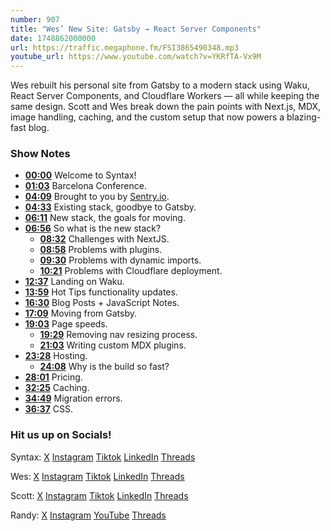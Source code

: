 ```yaml
---
number: 907
title: "Wes’ New Site: Gatsby → React Server Components"
date: 1748862000000
url: https://traffic.megaphone.fm/FSI3865490348.mp3
youtube_url: https://www.youtube.com/watch?v=YKRfTA-Vx9M
---
```

	
Wes rebuilt his personal site from Gatsby to a modern stack using Waku, React Server Components, and Cloudflare Workers — all while keeping the same design. Scott and Wes break down the pain points with Next.js, MDX, image handling, caching, and the custom setup that now powers a blazing-fast blog.

### Show Notes

* **[00:00](#t=00:00)** Welcome to Syntax!
* **[01:03](#t=01:03)** Barcelona Conference.
* **[04:09](#t=04:09)** Brought to you by [Sentry.io](https://sentry.io/syntax).
* **[04:33](#t=04:33)** Existing stack, goodbye to Gatsby.
* **[06:11](#t=06:11)** New stack, the goals for moving.
* **[06:56](#t=06:56)** So what is the new stack?
  * **[08:32](#t=08:32)** Challenges with NextJS.
  * **[08:58](#t=08:58)** Problems with plugins.
  * **[09:30](#t=09:30)** Problems with dynamic imports.
  * **[10:21](#t=10:21)** Problems with Cloudflare deployment.
* **[12:37](#t=12:37)** Landing on Waku.
* **[13:59](#t=13:59)** Hot Tips functionality updates.
* **[16:30](#t=16:30)** Blog Posts + JavaScript Notes.
* **[17:09](#t=17:09)** Moving from Gatsby.
* **[19:03](#t=19:03)** Page speeds.
  * **[19:29](#t=19:29)** Removing nav resizing process.
  * **[21:03](#t=21:03)** Writing custom MDX plugins.
* **[23:28](#t=23:28)** Hosting.
  * **[24:08](#t=24:08)** Why is the build so fast?
* **[28:01](#t=28:01)** Pricing.
* **[32:25](#t=32:25)** Caching.
* **[34:49](#t=34:49)** Migration errors.
* **[36:37](#t=36:37)** CSS.

### Hit us up on Socials!

Syntax: [X](https://twitter.com/syntaxfm) [Instagram](https://www.instagram.com/syntax_fm/) [Tiktok](https://www.tiktok.com/@syntaxfm) [LinkedIn](https://www.linkedin.com/company/96077407/admin/feed/posts/) [Threads](https://www.threads.net/@syntax_fm)

Wes: [X](https://twitter.com/wesbos) [Instagram](https://www.instagram.com/wesbos/) [Tiktok](https://www.tiktok.com/@wesbos) [LinkedIn](https://www.linkedin.com/in/wesbos/) [Threads](https://www.threads.net/@wesbos)

Scott: [X](https://twitter.com/stolinski) [Instagram](https://www.instagram.com/stolinski/) [Tiktok](https://www.tiktok.com/@stolinski) [LinkedIn](https://www.linkedin.com/in/stolinski/) [Threads](https://www.threads.net/@stolinski)

Randy: [X](https://twitter.com/randyrektor) [Instagram](https://www.instagram.com/randyrektor/) [YouTube](https://www.youtube.com/@randyrektor) [Threads](https://www.threads.net/@randyrektor)

